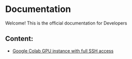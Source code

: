 # Documentation
Welcome! This is the official documentation for Developers

<html>

<head>
    <link rel="stylesheet" href="assets/styles/site.css" type="text/css" />
    <META http-equiv="Content-Type" content="text/html; charset=UTF-8">
</head>

<body class="theme-default aui-theme-default">
    <div id="page">
        <div id="main" class="aui-page-panel">
            <div id="content">
                <div class="pageSection">
                    <div class="pageSectionHeader">
                        <h2 class="pageSectionTitle">Content:</h2>
                    </div>
                    <ul>
                        <li>
                            <a href="https://danieltobon43.github.io/documentation/google-colab-gpu-instance/Transform%20Google%20Colab%20to%20a%20GPU%20instance%20with%20full%20SSH%20access.html">Google Colab GPU instance with full SSH access</a>
                            <img src="google-colab-gpu-instance/Transform Google Colab to a GPU instance with full SSH access __ Imad El Hanafi — Portfolio & Blog_files/atom.svg" height="16" width="16" border="0" align="absmiddle" />
                        </li>
                    </ul>
                </div>
            </div>
        </div>
    </div>
</body>

</html>